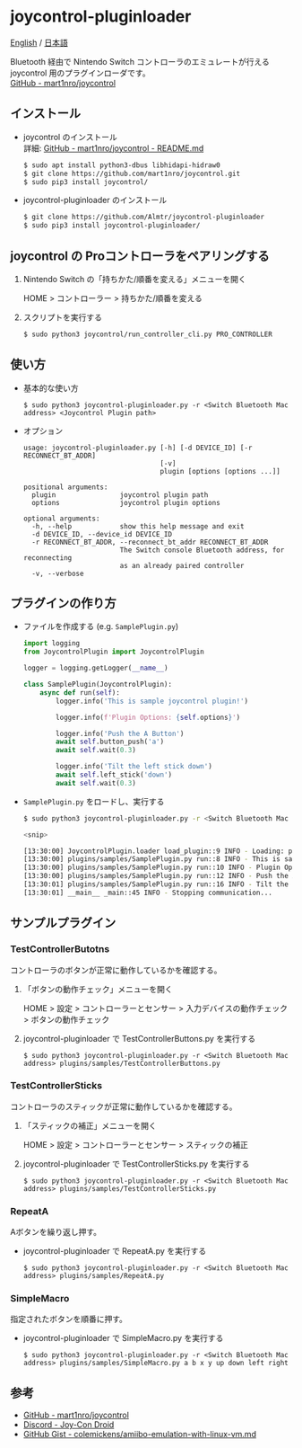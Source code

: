 # joycontrol-pluginloader

[English](./README.md) / [日本語](./README_ja.md)

Bluetooth 経由で Nintendo Switch コントローラのエミュレートが行える joycontrol 用のプラグインローダです。  
[GitHub - mart1nro/joycontrol](https://github.com/mart1nro/joycontrol)

## インストール

- joycontrol のインストール  
  詳細: [GitHub - mart1nro/joycontrol - README.md](https://github.com/mart1nro/joycontrol/blob/master/README.md)

    ```sh
    $ sudo apt install python3-dbus libhidapi-hidraw0
    $ git clone https://github.com/mart1nro/joycontrol.git
    $ sudo pip3 install joycontrol/
    ```

- joycontrol-pluginloader のインストール

    ```sh
    $ git clone https://github.com/Almtr/joycontrol-pluginloader
    $ sudo pip3 install joycontrol-pluginloader/
    ```

## joycontrol の Proコントローラをペアリングする

1. Nintendo Switch の「持ちかた/順番を変える」メニューを開く

    HOME > コントローラー > 持ちかた/順番を変える

1. スクリプトを実行する

    ```sh
    $ sudo python3 joycontrol/run_controller_cli.py PRO_CONTROLLER
    ```

## 使い方

- 基本的な使い方

    ```
    $ sudo python3 joycontrol-pluginloader.py -r <Switch Bluetooth Mac address> <Joycontrol Plugin path>
    ```

- オプション

    ```
    usage: joycontrol-pluginloader.py [-h] [-d DEVICE_ID] [-r RECONNECT_BT_ADDR]
                                      [-v]
                                      plugin [options [options ...]]

    positional arguments:
      plugin                joycontrol plugin path
      options               joycontrol plugin options

    optional arguments:
      -h, --help            show this help message and exit
      -d DEVICE_ID, --device_id DEVICE_ID
      -r RECONNECT_BT_ADDR, --reconnect_bt_addr RECONNECT_BT_ADDR
                            The Switch console Bluetooth address, for reconnecting
                            as an already paired controller
      -v, --verbose
    ```

## プラグインの作り方

- ファイルを作成する (e.g. ``SamplePlugin.py``)

    ```python
    import logging
    from JoycontrolPlugin import JoycontrolPlugin

    logger = logging.getLogger(__name__)

    class SamplePlugin(JoycontrolPlugin):
        async def run(self):
            logger.info('This is sample joycontrol plugin!')

            logger.info(f'Plugin Options: {self.options}')

            logger.info('Push the A Button')
            await self.button_push('a')
            await self.wait(0.3)

            logger.info('Tilt the left stick down')
            await self.left_stick('down')
            await self.wait(0.3)
    ```

- ``SamplePlugin.py`` をロードし、実行する 

    ```sh
    $ sudo python3 joycontrol-pluginloader.py -r <Switch Bluetooth Mac address> plugins/samples/SamplePlugin.py arg1 arg2

    <snip>

    [13:30:00] JoycontrolPlugin.loader load_plugin::9 INFO - Loading: plugins/samples/SamplePlugin.py
    [13:30:00] plugins/samples/SamplePlugin.py run::8 INFO - This is sample joycontrol plugin!
    [13:30:00] plugins/samples/SamplePlugin.py run::10 INFO - Plugin Options: ['arg1', 'arg2']
    [13:30:00] plugins/samples/SamplePlugin.py run::12 INFO - Push the A Button
    [13:30:01] plugins/samples/SamplePlugin.py run::16 INFO - Tilt the left stick down
    [13:30:01] __main__ _main::45 INFO - Stopping communication...
    ```

## サンプルプラグイン

### TestControllerButotns

コントローラのボタンが正常に動作しているかを確認する。

1. 「ボタンの動作チェック」メニューを開く

    HOME > 設定 > コントローラーとセンサー > 入力デバイスの動作チェック > ボタンの動作チェック

1. joycontrol-pluginloader で TestControllerButtons.py を実行する

    ```
    $ sudo python3 joycontrol-pluginloader.py -r <Switch Bluetooth Mac address> plugins/samples/TestControllerButtons.py 
    ```

### TestControllerSticks

コントローラのスティックが正常に動作しているかを確認する。

1. 「スティックの補正」メニューを開く

    HOME > 設定 > コントローラーとセンサー > スティックの補正

1. joycontrol-pluginloader で TestControllerSticks.py を実行する

    ```
    $ sudo python3 joycontrol-pluginloader.py -r <Switch Bluetooth Mac address> plugins/samples/TestControllerSticks.py 
    ```

### RepeatA

Aボタンを繰り返し押す。

- joycontrol-pluginloader で RepeatA.py を実行する

    ```
    $ sudo python3 joycontrol-pluginloader.py -r <Switch Bluetooth Mac address> plugins/samples/RepeatA.py 
    ```

### SimpleMacro

指定されたボタンを順番に押す。

- joycontrol-pluginloader で SimpleMacro.py を実行する

    ```
    $ sudo python3 joycontrol-pluginloader.py -r <Switch Bluetooth Mac address> plugins/samples/SimpleMacro.py a b x y up down left right
    ```

## 参考

- [GitHub - mart1nro/joycontrol](https://github.com/mart1nro/joycontrol)
- [Discord - Joy-Con Droid](https://discord.com/invite/SQNEx9v)
- [GitHub Gist - colemickens/amiibo-emulation-with-linux-vm.md](https://gist.github.com/colemickens/b08d1a339f4483c6b3c08e739d6cf5d0)